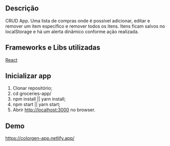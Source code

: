 ## Descrição

CRUD App. Uma lista de compras onde é possível adicionar, editar e remover um item específico e remover todos os itens. Itens ficam salvos no localStorage e há um alerta dinâmico conforme ação realizada.

## Frameworks e Libs utilizadas

[React](https://github.com/facebook/react/)

## Inicializar app

1) Clonar repositório;
2) cd groceries-app/
3) npm install || yarn install;
4) npm start || yarn start;
5) Abrir [http://localhost:3000](http://localhost:3000) no browser.

## Demo

https://colorgen-app.netlify.app/
